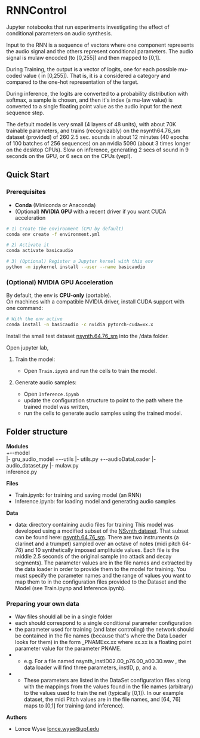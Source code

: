 # RNNControl

Jupyter notebooks that run experiments investigating the effect of conditional parameters on audio synthesis.  

Input to the RNN is a sequence of vectors where one component represents the audio signal and the others represent conditional parameters. The audio signal is mulaw encoded (to [0,255]) and then mapped to [0,1]. 

During Training, the output is a vector of logits, one for each possible mu-coded value ( in [0,255]). That is, it is a considered a category and compared to the one-hot representation of the target. 

During inference, the logits are converted to a probability distribution with softmax, a sample is chosen, and then it's index (a mu-law value) is converted to a single floating point value as the audio input for the next sequence step. 

The default model is very small (4 layers of 48 units), with about 70K trainable parameters, and trains (recognizably) on the nsynth64.76_sm dataset (provided) of 260 2.5 sec. sounds in about 12 minutes (40 epochs of 100 batches of 256 sequences) on an nvidia 5090 (about 3 times longer on the desktop CPUs). Slow on inference, generating 2 secs of sound in 9 seconds on the GPU, or 6 secs on the CPUs (yep!).

## Quick Start 

### Prerequisites
- **Conda** (Miniconda or Anaconda)
- (Optional) **NVIDIA GPU** with a recent driver if you want CUDA acceleration

```bash
# 1) Create the environment (CPU by default)
conda env create -f environment.yml

# 2) Activate it
conda activate basicaudio

# 3) (Optional) Register a Jupyter kernel with this env
python -m ipykernel install --user --name basicaudio
```
### (Optional) NVIDIA GPU Acceleration

By default, the env is **CPU-only** (portable).  
On machines with a compatible NVIDIA driver, install CUDA support with one command:

```bash
# With the env active
conda install -n basicaudio -c nvidia pytorch-cuda=xx.x
```

Install the small test dataset [nsynth.64.76_sm](https://drive.google.com/file/d/1zzXccguczXJIDh8vxoXvt1xGmKlGn_f6/view?usp=sharing) into the /data folder.   

Open  jupyter lab,   

1. Train the model:
   - Open `Train.ipynb` and run the cells to train the model.

2. Generate audio samples:  
   - Open `Inference.ipynb` 
   - update the configuration structure to point to the path where the trained model was written,
   - run the cells to generate audio samples using the trained model.


## Folder structure
**Modules**  
+--model  
   |- gru_audio_model
+--utils 
    |- utils.py
+--audioDataLoader 
    |- audio_dataset.py
    |- mulaw.py  
inference.py


**Files**  
* Train.ipynb: for training and saving model (an RNN)
* Inference.ipynb: for loading model and generating audio samples

**Data**  
* data: directory containing audio files for training
This model was developed using a modified subset of the [NSynth dataset](https://magenta.tensorflow.org/datasets/nsynth). That subset can be found here: [nsynth.64.76_sm](https://drive.google.com/file/d/1zzXccguczXJIDh8vxoXvt1xGmKlGn_f6/view?usp=sharing). There are two instruments (a clarinet and a trumpet) sampled over an octave of notes (midi pitch 64-76) and 10 synthetically imposed amplituide values. Each file is the middle 2.5 seconds of the original sample (no attack and decay segments). The parameter values are in the file names and extracted by the data loader in order to provide them to the model for training. You must specify the parameter names and the range of values you want to map them to in the configuration files provided to the Dataset and the Model (see Train.ipynp and Inference.ipynb). 

### Preparing your own data
- Wav files should all be in a single folder
- each should correspond to a single conditional parameter configuration
- the parameter used for training (and later controling) the network should be contained in the file names (because that's where the Data Loader looks for them) in the form _PNAMExx.xx where xx.xx is a floating point parameter value for the parameter PNAME.
- - e.g. For a file named nsynth_instID02.00_p76.00_a00.30.wav , the data loader will find three parameters, instID, p, and a. 
- - These parameters are listed in the DataSet configuration files along with the mappings from the values found in the file names (arbitrary) to the values used to train the net (typically [0,1]). In our example dataset, the midi Pitch values are in the file names, and [64, 76] maps to [0,1] for training (and inference). 


**Authors**  
* Lonce Wyse <lonce.wyse@upf.edu>




